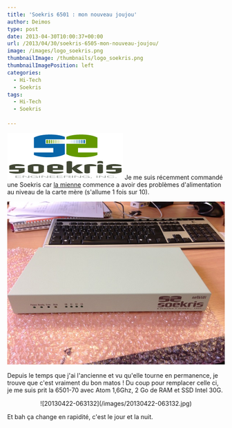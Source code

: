```yaml
---
title: 'Soekris 6501 : mon nouveau joujou'
author: Deimos
type: post
date: 2013-04-30T10:00:37+00:00
url: /2013/04/30/soekris-6505-mon-nouveau-joujou/
image: /images/logo_soekris.png
thumbnailImage: /thumbnails/logo_soekris.png
thumbnailImagePosition: left
categories:
  - Hi-Tech
  - Soekris
tags:
  - Hi-Tech
  - Soekris

---
```

![Soekris_logo](/images/logo_soekris.png)
Je me suis récemment commandé une Soekris car [la mienne](http://blog.deimos.fr/2008/12/29/soekriscest-parti/) commence a avoir des problèmes d'alimentation au niveau de la carte mère (s'allume 1 fois sur 10).

![20130422-063123](/images/20130422-063123.jpg)

Depuis le temps que j'ai l'ancienne et vu qu'elle tourne en permanence, je trouve que c'est vraiment du bon matos ! Du coup pour remplacer celle ci, je me suis prit la 6501-70 avec Atom 1,6Ghz, 2 Go de RAM et SSD Intel 30G.

<p style="text-align: center;">
![20130422-063132](/images/20130422-063132.jpg)

Et bah ça change en rapidité, c'est le jour et la nuit.